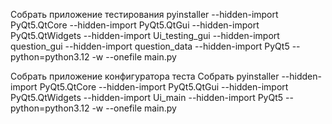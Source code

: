 Собрать приложение тестирования
pyinstaller --hidden-import PyQt5.QtCore --hidden-import PyQt5.QtGui --hidden-import PyQt5.QtWidgets --hidden-import Ui_testing_gui --hidden-import question_gui --hidden-import question_data --hidden-import PyQt5 --python=python3.12 -w  --onefile main.py

Собрать приложение конфигуратора теста
Собрать pyinstaller --hidden-import PyQt5.QtCore --hidden-import PyQt5.QtGui --hidden-import PyQt5.QtWidgets --hidden-import Ui_main --hidden-import PyQt5 --python=python3.12 -w  --onefile main.py
